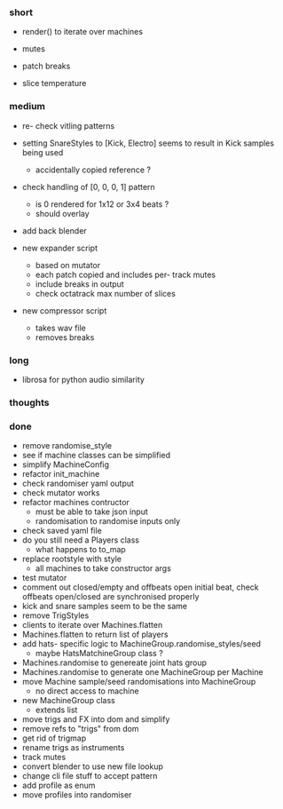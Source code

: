 ### short

- render() to iterate over machines

- mutes
- patch breaks
- slice temperature

### medium

- re- check vitling patterns

- setting SnareStyles to [Kick, Electro] seems to result in Kick samples being used
  - accidentally copied reference ?
  
- check handling of [0, 0, 0, 1] pattern
  - is 0 rendered for 1x12 or 3x4 beats ?
  - should overlay

- add back blender

- new expander script
  - based on mutator
  - each patch copied and includes per- track mutes
  - include breaks in output
  - check octatrack max number of slices

- new compressor script
  - takes wav file
  - removes breaks

### long

- librosa for python audio similarity

### thoughts

### done

- remove randomise_style
- see if machine classes can be simplified
- simplify MachineConfig
- refactor init_machine
- check randomiser yaml output
- check mutator works
- refactor machines contructor
  - must be able to take json input
  - randomisation to randomise inputs only
- check saved yaml file
- do you still need a Players class
  - what happens to to_map
- replace rootstyle with style
  - all machines to take constructor args
- test mutator
- comment out closed/empty and offbeats open initial beat, check offbeats open/closed are synchronised properly
- kick and snare samples seem to be the same
- remove TrigStyles
- clients to iterate over Machines.flatten
- Machines.flatten to return list of players
- add hats- specific logic to MachineGroup.randomise_styles/seed
  - maybe HatsMatchineGroup class ?
- Machines.randomise to genereate joint hats group
- Machines.randomise to generate one MachineGroup per Machine
- move Machine sample/seed randomisations into MachineGroup
  - no direct access to machine
- new MachineGroup class 
  - extends list
- move trigs and FX into dom and simplify
- remove refs to "trigs" from dom
- get rid of trigmap
- rename trigs as instruments
- track mutes
- convert blender to use new file lookup
- change cli file stuff to accept pattern
- add profile as enum
- move profiles into randomiser
